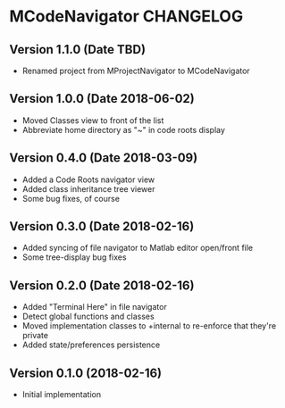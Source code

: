 MCodeNavigator CHANGELOG
============================

## Version 1.1.0 (Date TBD)

* Renamed project from MProjectNavigator to MCodeNavigator

## Version 1.0.0 (Date 2018-06-02)

* Moved Classes view to front of the list
* Abbreviate home directory as "~" in code roots display

## Version 0.4.0 (Date 2018-03-09)

* Added a Code Roots navigator view
* Added class inheritance tree viewer
* Some bug fixes, of course

## Version 0.3.0 (Date 2018-02-16)

* Added syncing of file navigator to Matlab editor open/front file
* Some tree-display bug fixes

## Version 0.2.0 (Date 2018-02-16)

* Added "Terminal Here" in file navigator
* Detect global functions and classes
* Moved implementation classes to +internal to re-enforce that they're private
* Added state/preferences persistence

## Version 0.1.0 (2018-02-16)

* Initial implementation
